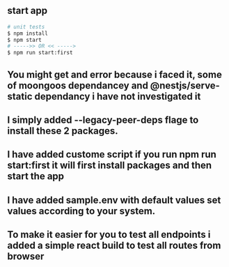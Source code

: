 ## start app

```bash
# unit tests
$ npm install
$ npm start
# ----->> OR << ----->
$ npm run start:first
```

## You might get and error because i faced it, some of moongoos dependancey and @nestjs/serve-static dependancy i have not investigated it
## I simply added --legacy-peer-deps  flage to install these 2 packages.
## I have added custome script if you run npm run start:first it will first install packages and then start the app
## I have added sample.env with default values set values according to your system.
## To make it easier for you to test all endpoints i added a simple react build to test all routes from browser

